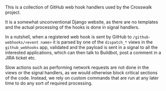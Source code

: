 This is a collection of GitHub web hook handlers used by the Crosswalk project.

It is a somewhat unconventional Django website, as there are no templates and
the actual processing of the hooks is done in signal handlers.

In a nutshell, when a registered web hook is sent by GitHub to
`/github-webhooks/<event name>` it is parsed by one of the `dispatch_*` views
in the `github_webhooks` app, validated and the payload is sent in a signal to
all the interested applications, which can then talk to Buildbot, post a
comment in a JIRA ticket etc.

Slow actions such as performing network requests are not done in the views or
the signal handlers, as we would otherwise block critical sections of the code.
Instead, we rely on custom commands that are run at any later time to do any
sort of required processing.
